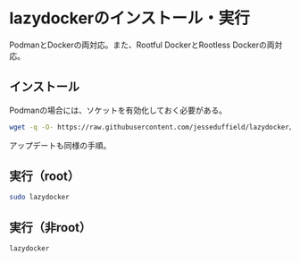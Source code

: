 # lazydockerのインストール・実行
PodmanとDockerの両対応。また、Rootful DockerとRootless Dockerの両対応。

## インストール
Podmanの場合には、ソケットを有効化しておく必要がある。
```sh
wget -q -O- https://raw.githubusercontent.com/jesseduffield/lazydocker/master/scripts/install_update_linux.sh | env DIR=/usr/local/bin sudo -E bash -x
```
アップデートも同様の手順。

## 実行（root）
```sh
sudo lazydocker
```

## 実行（非root）
```sh
lazydocker
```